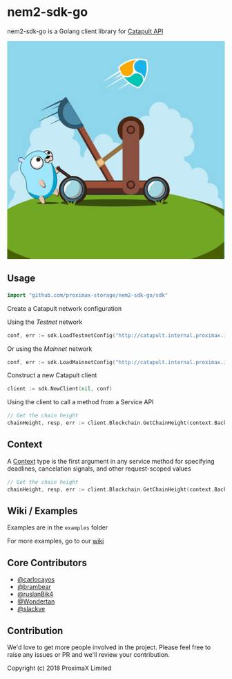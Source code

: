 # nem2-sdk-go

nem2-sdk-go is a Golang client library for [Catapult API](http://docs.nem.ninja/#/) 

![nem2-sdk-go](doc/catapult-nem2-sdk-go.jpg)

## Usage ##

```go
import "github.com/proximax-storage/nem2-sdk-go/sdk"
```

Create a Catapult network configuration 

Using the *Testnet* network
```go
conf, err := sdk.LoadTestnetConfig("http://catapult.internal.proximax.io:3000")
```
Or using the *Mainnet* network
```go
conf, err := sdk.LoadMainnetConfig("http://catapult.internal.proximax.io:3000")
```

Construct a new Catapult client
```go
client := sdk.NewClient(nil, conf)
```

Using the client to call a method from a Service API

```go
// Get the chain height
chainHeight, resp, err := client.Blockchain.GetChainHeight(context.Background())
```

## Context ##

A [Context](https://golang.org/pkg/context/) type is the first argument in any service method for specifying
deadlines, cancelation signals, and other request-scoped values
```go
// Get the chain height
chainHeight, resp, err := client.Blockchain.GetChainHeight(context.Background())
```

## Wiki / Examples ##

Examples are in the `examples` folder

For more examples, go to our [wiki](https://github.com/proximax-storage/nem2-sdk-go/wiki)

## Core Contributors ##

 + [@carlocayos](https://github.com/carlocayos)
 + [@brambear](https://github.com/alvin-reyes)
 + [@ruslanBik4](https://github.com/ruslanBik4)
 + [@Wondertan](https://github.com/Wondertan)
 + [@slackve](https://github.com/slackve)


## Contribution ##
We'd love to get more people involved in the project. Please feel free to raise any issues or PR and we'll review your contribution.

Copyright (c) 2018 ProximaX Limited
